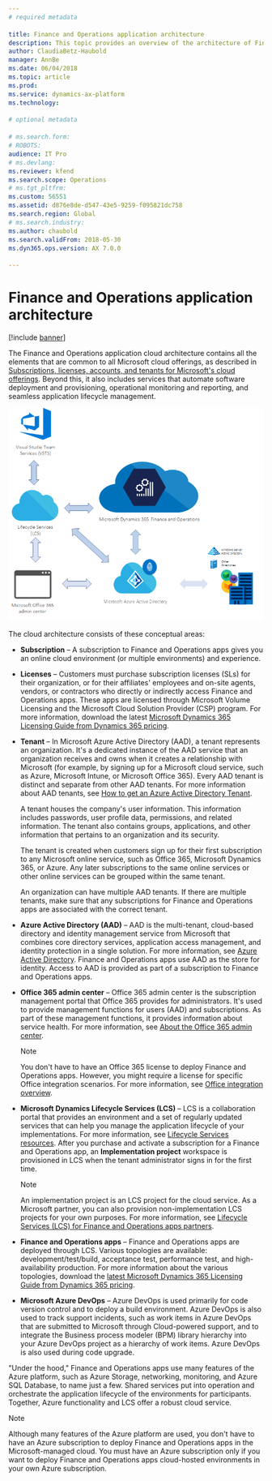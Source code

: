 ```yaml
---
# required metadata

title: Finance and Operations application architecture
description: This topic provides an overview of the architecture of Finance and Operations applications.
author: ClaudiaBetz-Haubold
manager: AnnBe
ms.date: 06/04/2018
ms.topic: article
ms.prod: 
ms.service: dynamics-ax-platform
ms.technology: 

# optional metadata

# ms.search.form: 
# ROBOTS: 
audience: IT Pro
# ms.devlang: 
ms.reviewer: kfend
ms.search.scope: Operations
# ms.tgt_pltfrm: 
ms.custom: 56551
ms.assetid: d876e8de-d547-43e5-9259-f095821dc758
ms.search.region: Global
# ms.search.industry: 
ms.author: chaubold
ms.search.validFrom: 2018-05-30
ms.dyn365.ops.version: AX 7.0.0

---
```


# Finance and Operations application architecture

[!include [banner](../includes/banner.md)]

The Finance and Operations application cloud architecture contains all the elements that are common to all Microsoft cloud offerings, as described in [Subscriptions, licenses, accounts, and tenants for Microsoft's cloud offerings](https://docs.microsoft.com/office365/enterprise/subscriptions-licenses-accounts-and-tenants-for-microsoft-cloud-offerings). Beyond this, it also includes services that automate software deployment and provisioning, operational monitoring and reporting, and seamless application lifecycle management.

![Cloud architecture](./media/cloud-architecture.png)

The cloud architecture consists of these conceptual areas:

- **Subscription** – A subscription to Finance and Operations apps gives you an online cloud environment (or multiple environments) and experience.
- **Licenses** – Customers must purchase subscription licenses (SLs) for their organization, or for their affiliates' employees and on-site agents, vendors, or contractors who directly or indirectly access Finance and Operations apps. These apps are licensed through Microsoft Volume Licensing and the Microsoft Cloud Solution Provider (CSP) program. For more information, download the latest [Microsoft Dynamics 365 Licensing Guide from Dynamics 365 pricing](https://dynamics.microsoft.com/pricing/).
- **Tenant** – In Microsoft Azure Active Directory (AAD), a tenant represents an organization. It's a dedicated instance of the AAD service that an organization receives and owns when it creates a relationship with Microsoft (for example, by signing up for a Microsoft cloud service, such as Azure, Microsoft Intune, or Microsoft Office 365). Every AAD tenant is distinct and separate from other AAD tenants. For more information about AAD tenants, see [How to get an Azure Active Directory Tenant](https://docs.microsoft.com//azure/active-directory/develop/active-directory-howto-tenant).

    A tenant houses the company's user information. This information includes passwords, user profile data, permissions, and related information. The tenant also contains groups, applications, and other information that pertains to an organization and its security.

    The tenant is created when customers sign up for their first subscription to any Microsoft online service, such as Office 365, Microsoft Dynamics 365, or Azure. Any later subscriptions to the same online services or other online services can be grouped within the same tenant.

    An organization can have multiple AAD tenants. If there are multiple tenants, make sure that any subscriptions for Finance and Operations apps are associated with the correct tenant.

- **Azure Active Directory (AAD)** – AAD is the multi-tenant, cloud-based directory and identity management service from Microsoft that combines core directory services, application access management, and identity protection in a single solution. For more information, see [Azure Active Directory](https://docs.microsoft.com/azure/active-directory/). Finance and Operations apps use AAD as the store for identity. Access to AAD is provided as part of a subscription to Finance and Operations apps.
- **Office 365 admin center** – Office 365 admin center is the subscription management portal that Office 365 provides for administrators. It's used to provide management functions for users (AAD) and subscriptions. As part of these management functions, it provides information about service health. For more information, see [About the Office 365 admin center](https://support.office.com/article/about-the-office-365-admin-center-758befc4-0888-4009-9f14-0d147402fd23).

    > [!NOTE]
    > You don't have to have an Office 365 license to deploy Finance and Operations apps. However, you might require a license for specific Office integration scenarios. For more information, see [Office integration overview](../../dev-itpro/office-integration/office-integration.md).

- **Microsoft Dynamics Lifecycle Services (LCS)** – LCS is a collaboration portal that provides an environment and a set of regularly updated services that can help you manage the application lifecycle of your implementations. For more information, see [Lifecycle Services resources](../../dev-itpro/lifecycle-services/lcs.md). After you purchase and activate a subscription for a Finance and Operations app, an **Implementation project** workspace is provisioned in LCS when the tenant administrator signs in for the first time.

    > [!NOTE]
    > An implementation project is an LCS project for the cloud service. As a Microsoft partner, you can also provision non-implementation LCS projects for your own purposes. For more information, see [Lifecycle Services (LCS) for Finance and Operations apps partners](../../dev-itpro/lifecycle-services/getting-started-lcs.md).

- **Finance and Operations apps** – Finance and Operations apps are deployed through LCS. Various topologies are available: development/test/build, acceptance test, performance test, and high-availability production. For more information about the various topologies, download the [latest Microsoft Dynamics 365 Licensing Guide from Dynamics 365 pricing](https://dynamics.microsoft.com/pricing/).
- **Microsoft Azure DevOps** – Azure DevOps is used primarily for code version control and to deploy a build environment. Azure DevOps is also used to track support incidents, such as work items in Azure DevOps that are submitted to Microsoft through Cloud-powered support, and to integrate the Business process modeler (BPM) library hierarchy into your Azure DevOps project as a hierarchy of work items. Azure DevOps is also used during code upgrade.

"Under the hood," Finance and Operations apps use many features of the Azure platform, such as Azure Storage, networking, monitoring, and Azure SQL Database, to name just a few. Shared services put into operation and orchestrate the application lifecycle of the environments for participants. Together, Azure functionality and LCS offer a robust cloud service.

> [!NOTE]
> Although many features of the Azure platform are used, you don't have to have an Azure subscription to deploy Finance and Operations apps in the Microsoft-managed cloud. You must have an Azure subscription only if you want to deploy Finance and Operations apps cloud-hosted environments in your own Azure subscription.
